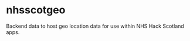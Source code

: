 nhsscotgeo
==========

Backend data to host geo location data for use within NHS Hack Scotland apps.

